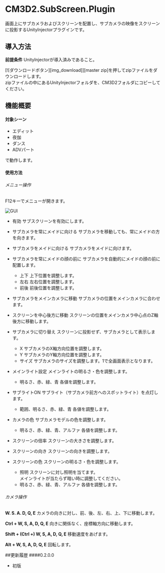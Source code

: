 # CM3D2.SubScreen.Plugin
画面上にサブカメラおよびスクリーンを配置し、サブカメラの映像をスクリーンに投影するUnityInjectorプラグインです。

## 導入方法
**前提条件**
UnityInjectorが導入済みであること。

[![ダウンロードボタン][img_download]][master zip]を押してzipファイルをダウンロードします。  
zipファイルの中にあるUnityInjectorフォルダを、CM3D2フォルダにコピーしてください。

## 機能概要
#### 対象シーン
* エディット  
* 夜伽  
* ダンス  
* ADVパート

で動作します。

#### 使用方法
###### メニュー操作
F12キーでメニューが開きます。

![GUI](http://i.imgur.com/ZLytYBB.png  "GUI")

* 有効
	サブスクリーンを有効にします。

* サブカメラを常にメイドに向ける 
	サブカメラを移動しても、常にメイドの方を向きます。

* サブカメラをメイドに向ける
	サブカメラをメイドに向けます。

* サブカメラを常にメイドの顔の前に
	サブカメラを自動的にメイドの顔の前に配置します。
	- 上下
		上下位置を調整します。
	- 左右
		左右位置を調整します。
	- 前後
		前後位置を調整します。

* サブカメラをメインカメラに移動
	サブカメラの位置をメインカメラに合わせます。

* スクリーンを中心後方に移動
	スクリーンの位置をメインカメラ中心点のZ軸後方に移動します。

* サブカメラに切り替え
	スクリーンに投影せず、サブカメラとして表示します。
	- X
		サブカメラのX軸方向位置を調整します。
	- Y
		サブカメラのY軸方向位置を調整します。
	- サイズ
		サブカメラのサイズを調整します。1で全画面表示となります。

* メインライト設定
メインライトの明るさ・色を調整します。
	- 明るさ、赤、緑、青
		各値を調整します。

* サブライトON
	サブライト（サブカメラ前方へのスポットライト）を点灯します。
	- 範囲、明るさ、赤、緑、青
		各値を調整します。

* カメラの色
	サブカメラモデルの色を調整します。
	- 明るさ、赤、緑、青、アルファ
	各値を調整します。

* スクリーンの倍率
	スクリーンの大きさを調整します。

* スクリーンの向き
	スクリーンの向きを調整します。

* スクリーンの色
	スクリーンの明るさ・色を調整します。
	- 照明
	スクリーンに対し照明を当てます。  
	メインライトが当たらず暗い時に調整してください。
	- 明るさ、赤、緑、青、アルファ
	各値を調整します。

###### カメラ操作
**W. S. A. D, Q, E** カメラの向きに対し、前、後、左、右、上、下に移動します。

**Ctrl + W, S, A, D, Q, E** 向きに関係なく、座標軸方向に移動します。

**Shift + (Ctrl +) W, S, A, D, Q, E** 移動速度をあげます。

**Alt + W, S, A, D, Q, E** 回転します。


##更新履歴
####0.2.0.0
* 初版
